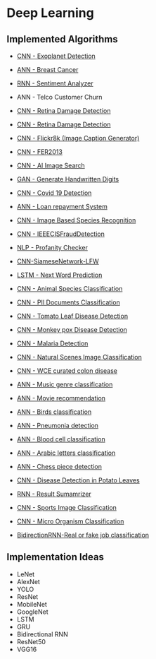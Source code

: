 # Deep Learning

## Implemented Algorithms

- <a href="https://github.com/YB73/MindWave/blob/YB73-ExoplanetDetection/Deep%20Learning/MLDL_ExoplanetDetection.ipynb"> CNN - Exoplanet Detection </a>
- <a href="https://github.com/YB73/MindWave/blob/YB73-BreastCancer/Deep%20Learning/ANN_BreastCancer.ipynb"> ANN - Breast Cancer </a>
- <a href="https://github.com/okaditya84/MindWave/blob/main/Deep%20Learning/RNN_word2vec.ipynb"> RNN - Sentiment Analyzer </a>
- <a herf="https://github.com/NisargPipaliya/GSSOC_MindWave/blob/main/Deep%20Learning/ANN_Telco_Customer_Churn.ipynb">ANN - Telco Customer Churn</a>
- <a href="https://github.com/nk-droid/MindWave/blob/nk-droid-RetinaDamage/Deep%20Learning/CNN_RetinaDamage.ipynb"> CNN - Retina Damage Detection </a>
- <a href="https://github.com/YB73/MindWave/blob/nk-droid-RetinaDamage/Deep%20Learning/CNN_RetinaDamage.ipynb"> CNN - Retina Damage Detection </a>
- <a href="https://github.com/YB73/MindWave/blob/YB73-IEEECISFRAUD/Deep%20Learning/CNN-Flickr8k.ipynb">CNN - Flickr8k (Image Caption Generator)</a>
- <a href="https://github.com/aman-kumar29/MindWave/blob/faceemotion/Deep%20Learning/CNN_FER2013.ipynb"> CNN - FER2013 </a>
- <a href="https://github.com/ayush-09/MindWave/blob/master/Deep%20Learning/CNN_AI_Image_Search.ipynb"> CNN - AI Image Search </a>
- <a href="https://github.com/SAPNILPATEL/MindWave/blob/GAN/Deep%20Learning/GAN_MNIST.ipynb"> GAN - Generate Handwritten Digits </a>
- <a href="https://github.com/The-Data-Alchemists-Manipal/MindWave/blob/1e142946e6b01cb62e5f98509cc8c7abed27cbff/Deep%20Learning/CNN_Covid19_Dataset.ipynb"> CNN - Covid 19 Detection </a>
- <a href="https://github.com/Shashank1130/MindWave/blob/Loan-Repayment-System/Deep%20Learning/ANN_Loan_Repayment_System.ipynb"> ANN - Loan repayment System </a>
- <a href="https://github.com/ranodeepbanerjee/MindWave/blob/main/Deep%20Learning/CNN-Image_Based_Species_Recognition.ipynb"> CNN - Image Based Species Recognition
- <a href="https://github.com/YB73/MindWave/blob/YB73-IEEECISFRAUD/Deep%20Learning/CNN_IEEECISFRAUD.ipynb">CNN - IEEECISFraudDetection</a>
- <a href="https://github.com/okaditya84/MindWave/blob/main/Deep%20Learning/Profanity_checker.ipynb">NLP - Profanity Checker</a>
- <a href="https://github.com/Nandini-singh05/MindWave/blob/main/Deep%20Learning/CNN_SiameseNetwork_LFW.ipynb">CNN-SiameseNetwork-LFW</a>
- <a href="https://github.com/NisargPipaliya/GSSOC_MindWave/blob/main/Deep%20Learning/LSTM_NEXT_WORD_PREDICTION/LSTM_NEXT_WORD_PREDICTION_final.ipynb"> LSTM - Next Word Prediction </a>
- <a href="https://github.com/Shreyg-27/MindWave/blob/main/Deep%20Learning/CNN_Animal_Species_Classification.ipynb">CNN - Animal Species Classification</a>
- <a href="https://github.com/nk-droid/MindWave/blob/nk-droid-PIIDoc/Deep%20Learning/CNN_PIIDoc.ipynb"> CNN - PII Documents Classification </a>
- <a href="https://www.kaggle.com/datasets/kaustubhb999/tomatoleaf/code">CNN - Tomato Leaf Disease Detection</a>
- <a href="https://www.kaggle.com/datasets/nafin59/monkeypox-skin-lesion-dataset">CNN - Monkey pox  Disease Detection</a>
- <a href="https://github.com/Mansi168/MindWave-gssoc-23/blob/mansi168/Deep%20Learning/CNN_MalariaDetection.ipynb">CNN - Malaria Detection</a>
- <a href="https://github.com/Rushi7667/MindWave/blob/main/Deep%20Learning/CNN_Natural_Scenes_Image_Classification.ipynb">CNN - Natural Scenes Image Classification </a>
- <a href="https://www.kaggle.com/datasets/francismon/curated-colon-dataset-for-deep-learning">CNN - WCE curated colon disease</a>
- <a href="https://www.kaggle.com/datasets/andradaolteanu/gtzan-dataset-music-genre-classification">ANN - Music genre classification</a>
- <a href="https://www.kaggle.com/datasets/grouplens/movielens-20m-dataset">ANN - Movie recommendation</a>
- <a href="https://www.kaggle.com/datasets/gpiosenka/100-bird-species">ANN - Birds classification</a>
- <a href="https://www.kaggle.com/datasets/tolgadincer/labeled-chest-xray-images">ANN - Pneumonia detection</a>
- <a href="https://www.kaggle.com/datasets/paultimothymooney/blood-cells">ANN - Blood cell classification</a>
- <a href="https://www.kaggle.com/datasets/mloey1/ahcd1">ANN - Arabic letters classification</a>
- <a href="https://www.kaggle.com/datasets/anshulmehtakaggl/chess-pieces-detection-images-dataset"> ANN - Chess piece detection </a>
- <a href = "https://github.com/ArunMaramraj/MindWave/blob/main/Deep%20Learning/CNN_Potato-Disease-Detection.ipynb" > CNN - Disease Detection in Potato Leaves </a>
- <a href="https://github.com/mahesh-11102/MindWave/blob/Search-Bot/Deep%20Learning/Search%20Bot/Search_Bot.ipynb"> RNN - Result Sumamrizer </a>
- <a href = "https://github.com/Kota-Karthik/MindWave_fork/tree/sportsCategoryClassification%23377/Deep%20Learning/Sports%20image%20classification" > CNN - Sports Image Classification</a>

- <a href = "https://github.com/Kota-Karthik/MindWave_fork/blob/microOrganismClassification%23405/Deep%20Learning/MicroOrganisms_classification/CNN_microorganisms.ipynb" > CNN - Micro Organism Classification</a>
- <a href = "https://github.com/Kota-Karthik/MindWave_fork/blob/RealOrFake_JobPosting_Classification%23334/Deep%20Learning/Real%20or%20fake%20job%20classification/BidirectionalRNN.ipynb
" >BidirectionRNN-Real or fake job classification</a>

## Implementation Ideas
  
- LeNet
- AlexNet
- YOLO
- ResNet
- MobileNet
- GoogleNet
- LSTM
- GRU
- Bidirectional RNN
- ResNet50
- VGG16
